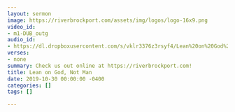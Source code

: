 ```yaml
---
layout: sermon
image: https://riverbrockport.com/assets/img/logos/logo-16x9.png
video_id:
- m1-DUB_outg
audio_id:
- https://dl.dropboxusercontent.com/s/vklr3376z3rsyf4/Lean%20on%20God%2C%20Not%20Man.mp3?dl=0
verses:
- none
summary: Check us out online at https://riverbrockport.com!
title: Lean on God, Not Man
date: 2019-10-30 00:00:00 -0400
categories: []
tags: []

---
```

